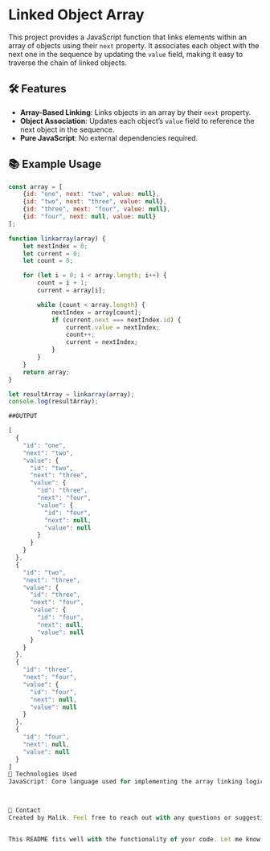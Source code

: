 # Linked Object Array

This project provides a JavaScript function that links elements within an array of objects using their `next` property. It associates each object with the next one in the sequence by updating the `value` field, making it easy to traverse the chain of linked objects.

## 🛠️ Features

- **Array-Based Linking**: Links objects in an array by their `next` property.
- **Object Association**: Updates each object’s `value` field to reference the next object in the sequence.
- **Pure JavaScript**: No external dependencies required.

## 📚 Example Usage

```javascript
const array = [
    {id: "one", next: "two", value: null},
    {id: "two", next: "three", value: null},
    {id: "three", next: "four", value: null},
    {id: "four", next: null, value: null}
];

function linkarray(array) {
    let nextIndex = 0;
    let current = 0;
    let count = 0;

    for (let i = 0; i < array.length; i++) {
        count = i + 1;
        current = array[i];

        while (count < array.length) {
            nextIndex = array[count];
            if (current.next === nextIndex.id) {
                current.value = nextIndex;
                count++;
                current = nextIndex;
            }
        }
    }
    return array;
}

let resultArray = linkarray(array);
console.log(resultArray);

##OUTPUT

[
  {
    "id": "one",
    "next": "two",
    "value": {
      "id": "two",
      "next": "three",
      "value": {
        "id": "three",
        "next": "four",
        "value": {
          "id": "four",
          "next": null,
          "value": null
        }
      }
    }
  },
  {
    "id": "two",
    "next": "three",
    "value": {
      "id": "three",
      "next": "four",
      "value": {
        "id": "four",
        "next": null,
        "value": null
      }
    }
  },
  {
    "id": "three",
    "next": "four",
    "value": {
      "id": "four",
      "next": null,
      "value": null
    }
  },
  {
    "id": "four",
    "next": null,
    "value": null
  }
]
🚀 Technologies Used
JavaScript: Core language used for implementing the array linking logic.



📧 Contact
Created by Malik. Feel free to reach out with any questions or suggestions!


This README fits well with the functionality of your code. Let me know if you want to add anything else!





